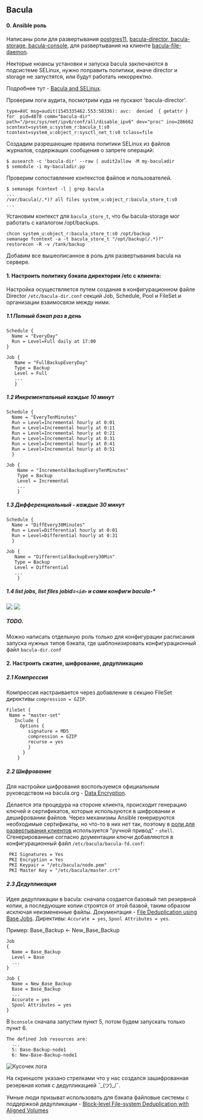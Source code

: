 ## Bacula 

#### 0. Ansible роль

Написаны роли для развертывания [postgres11](roles/_add_pgsql11), [bacula-director, bacula-storage, bacula-console](roles/add_bacula), для развертывания на клиенте [bacula-file-daemon](roles/add_bacula_client).

Некторые нюансы установки и запуска bacula заключаются в подсистеме SELinux, нужно поправить политики, иначе director и storage не запустятся, или будут работать некорректно.

Подробнее тут - [Bacula and SELinux](http://sysadm.mielnet.pl/bacula-and-selinux-denying-access/).

Проверим логи аудита, посмотрим куда не пускают 'bacula-director'. 

```
type=AVC msg=audit(1545335462.553:58336): avc:  denied  { getattr } for  pid=4878 comm="bacula-dir" path="/proc/sys/net/ipv6/conf/all/disable_ipv6" dev="proc" ino=286662 scontext=system_u:system_r:bacula_t:s0 tcontext=system_u:object_r:sysctl_net_t:s0 tclass=file
```

Cоздадим разрешающие правила политики SELinux из файлов журналов, содержащих сообщения о запрете операций:

```
$ ausearch -c 'bacula-dir' --raw | audit2allow -M my-baculadir
$ semodule -i my-baculadir.pp
```

Проверим сопоставление контекстов файлов и пользователей.

```
$ semanage fcontext -l | grep bacula
...
/var/bacula(/.*)? all files system_u:object_r:bacula_store_t:s0
...
```

Установим контекст для `bacula_store_t`, что бы bacula-storage мог работать с каталогом /opt/backups.

```
chcon system_u:object_r:bacula_store_t:s0 /opt/backup
semanage fcontext -a -t bacula_store_t "/opt/backup(/.*)?"
restorecon -R -v /tank/backup
```

Добавим все вышеописанное в роль для развертывания bacula на сервере.

#### 1. Настроить политику бэкапа директории /etc с клиента:

Настройка осуществляется путем создания в конфигурационном файле Director `/etc/bacula-dir.conf` секций Job, Schedule, Pool и FileSet и организации взаимосвязи между ними.

##### 1.1 Полный бэкап раз в день
```
Schedule {
  Name = "EveryDay"
  Run = Level=Full daily at 17:00
}
```
```
Job {
   Name = "FullBackupEveryDay"
   Type = Backup
   Level = Full
   ...
   }
```
##### 1.2 Инкрементальный каждые 10 минут

```
Schedule {
  Name = "EveryTenMinutes"
  Run = Level=Incremental hourly at 0:01
  Run = Level=Incremental hourly at 0:11
  Run = Level=Incremental hourly at 0:21
  Run = Level=Incremental hourly at 0:31
  Run = Level=Incremental hourly at 0:41
  Run = Level=Incremental hourly at 0:51
  }
```
```
Job {
    Name = "IncrementalBackupEveryTenMinutes"
    Type = Backup
    Level = Incremental
    ...
    }
```
##### 1.3 Дифференциальный - каждые 30 минут

```
Schedule {
  Name = "DiffEvery30Minutes"
  Run = Level=Differential hourly at 0:01
  Run = Level=Differential hourly at 0:31
  }
```
```
Job {
   Name = "DifferentialBackupEvery30Min"
   Type = Backup
   Level = Differential
   ...
	}
```

##### 1.4 list jobs, list files jobid=`<id>` и сами конфиги bacula-*

![](pic/pic01.png)
![](pic/pic02.png)

##### TODO. 

Можно написать отдельную роль только для конфигурации расписания запуска нужных типов бэкапа, где шаблонизировать конфигурационный файл `bacula-dir.conf`


#### 2. Настроить сжатие, шифрование, дедупликацию

##### 2.1 Компрессия

Компрессия настраивается через добавление в секцию FileSet директивы `compression = GZIP`.

```
FileSet {
 Name = "master-set"
   Include {
     Options {
        signature = MD5
        compression = GZIP
        recurse = yes
        }
      }
    }
```

##### 2.2 Шифрование

Для настройки шифрования воспользуемся официальным руководством на bacula.org - [Data Encryption](http://www.bacula.org/5.2.x-manuals/en/main/main/Data_Encryption.html).

Делается эта процедура на стороне клиента, происходит генерацию ключей и сертификатов, которые используются в шифровании и дешифровании файлов. Через механизмы Ansible генерируются необходимые сертификаты, но что-то в них нет так, поэтому в [роли для развертывания клиентов](roles/add_bacula_client/tasks/main.yml) используется "ручной привод" - `shell`. Сгенерированные согласно доументации ключи добавляются в конфигурационный файл `/etc/bacula/bacula-fd.conf`:

```
 PKI Signatures = Yes
 PKI Encryption = Yes
 PKI Keypair = "/etc/bacula/node.pem"
 PKI Master Key = "/etc/bacula/master.crt"
```

##### 2.3 Дедупликация

Идея дедупликации в bacula: сначала создается базовый тип резервной копии, а последующие копии строятся от этой базвой, таким образом исключая неизмененные файлы. Документация - [File Deduplication using Base Jobs](http://www.bacula.org/9.4.x-manuals/en/main/File_Deduplication_using_Ba.html). Директивы: `Accurate = yes`, `Spool Attributes = yes`.

Пример: Base_Backup <- New_Base_Backup

```
Job 
{ 
  Name = Base_Backup
  Level = Base
  ...
}
```

```
Job {
  Name = New_Base_Backup
  Base = Base_Backup
  ...
  Accurate = yes
  Spool Attributes = yes
}
```

В `bconsole` сначала запустим пункт 5, потом будем запускать только пункт 6.

```    
The defined Job resources are:
  ...
  5: Base-Backup-node1
  6: New-Base-Backup-node1
```

![Кусочек лога](pic/pic03.png)

На скриншоте указано стрелками что у нас создался зашифрованная резервная копия с дедупликацией  ¯\_(ツ)_/¯.

Умные люди призыват использовать для бэкапа файловые системы с поддержкой дедупликации -
[Block-level File-system Deduplication with Aligned Volumes](http://bacula.us/block-level-deduplication-with-aligned-volumes-tutorial-bacula-7-9-9-0-and-above/)


